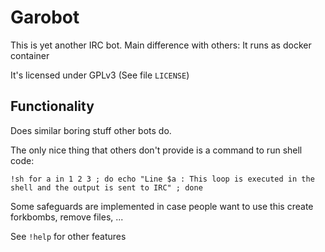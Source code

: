 # Garobot

This is yet another IRC bot.
Main difference with others: It runs as docker container

It's licensed under GPLv3 (See file `LICENSE`)

## Functionality
Does similar boring stuff other bots do.

The only nice thing that others don't provide is a command to run shell code:

`!sh for a in 1 2 3 ; do echo "Line $a : This loop is executed in the shell and the output is sent to IRC" ; done`

Some safeguards are implemented in case people want to use this create forkbombs, remove files, ...

See `!help` for other features
